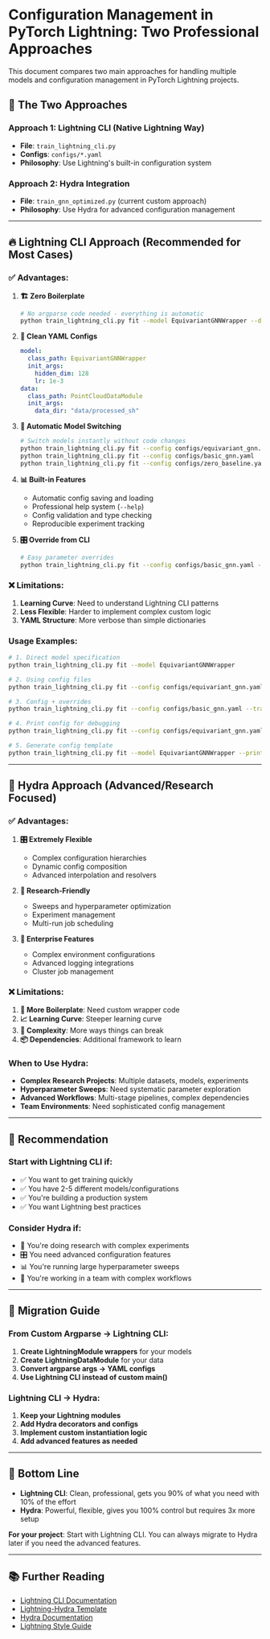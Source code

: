 # Configuration Management in PyTorch Lightning: Two Professional Approaches

This document compares two main approaches for handling multiple models and configuration management in PyTorch Lightning projects.

## 🎯 **The Two Approaches**

### **Approach 1: Lightning CLI (Native Lightning Way)**

- **File**: `train_lightning_cli.py`
- **Configs**: `configs/*.yaml`
- **Philosophy**: Use Lightning's built-in configuration system

### **Approach 2: Hydra Integration**

- **File**: `train_gnn_optimized.py` (current custom approach)
- **Philosophy**: Use Hydra for advanced configuration management

---

## 🔥 **Lightning CLI Approach (Recommended for Most Cases)**

### **✅ Advantages:**

1. **🏗️ Zero Boilerplate**

   ```bash
   # No argparse code needed - everything is automatic
   python train_lightning_cli.py fit --model EquivariantGNNWrapper --data.data_dir data/processed_sh
   ```

2. **📁 Clean YAML Configs**

   ```yaml
   model:
     class_path: EquivariantGNNWrapper
     init_args:
       hidden_dim: 128
       lr: 1e-3
   data:
     class_path: PointCloudDataModule
     init_args:
       data_dir: "data/processed_sh"
   ```

3. **🔄 Automatic Model Switching**

   ```bash
   # Switch models instantly without code changes
   python train_lightning_cli.py fit --config configs/equivariant_gnn.yaml
   python train_lightning_cli.py fit --config configs/basic_gnn.yaml
   python train_lightning_cli.py fit --config configs/zero_baseline.yaml
   ```

4. **📊 Built-in Features**

   - Automatic config saving and loading
   - Professional help system (`--help`)
   - Config validation and type checking
   - Reproducible experiment tracking

5. **🎛️ Override from CLI**
   ```bash
   # Easy parameter overrides
   python train_lightning_cli.py fit --config configs/basic_gnn.yaml --trainer.max_epochs 50 --model.init_args.lr 1e-4
   ```

### **❌ Limitations:**

1. **Learning Curve**: Need to understand Lightning CLI patterns
2. **Less Flexible**: Harder to implement complex custom logic
3. **YAML Structure**: More verbose than simple dictionaries

### **Usage Examples:**

```bash
# 1. Direct model specification
python train_lightning_cli.py fit --model EquivariantGNNWrapper

# 2. Using config files
python train_lightning_cli.py fit --config configs/equivariant_gnn.yaml

# 3. Config + overrides
python train_lightning_cli.py fit --config configs/basic_gnn.yaml --trainer.max_epochs 25

# 4. Print config for debugging
python train_lightning_cli.py fit --config configs/equivariant_gnn.yaml --print_config

# 5. Generate config template
python train_lightning_cli.py fit --model EquivariantGNNWrapper --print_config > my_config.yaml
```

---

## 🧪 **Hydra Approach (Advanced/Research Focused)**

### **✅ Advantages:**

1. **🎛️ Extremely Flexible**

   - Complex configuration hierarchies
   - Dynamic config composition
   - Advanced interpolation and resolvers

2. **🔬 Research-Friendly**

   - Sweeps and hyperparameter optimization
   - Experiment management
   - Multi-run job scheduling

3. **🏢 Enterprise Features**
   - Complex environment configurations
   - Advanced logging integrations
   - Cluster job management

### **❌ Limitations:**

1. **🔧 More Boilerplate**: Need custom wrapper code
2. **📈 Learning Curve**: Steeper learning curve
3. **🐛 Complexity**: More ways things can break
4. **📦 Dependencies**: Additional framework to learn

### **When to Use Hydra:**

- **Complex Research Projects**: Multiple datasets, models, experiments
- **Hyperparameter Sweeps**: Need systematic parameter exploration
- **Advanced Workflows**: Multi-stage pipelines, complex dependencies
- **Team Environments**: Need sophisticated config management

---

## 🚀 **Recommendation**

### **Start with Lightning CLI if:**

- ✅ You want to get training quickly
- ✅ You have 2-5 different models/configurations
- ✅ You're building a production system
- ✅ You want Lightning best practices

### **Consider Hydra if:**

- 🔬 You're doing research with complex experiments
- 🎛️ You need advanced configuration features
- 📊 You're running large hyperparameter sweeps
- 🏢 You're working in a team with complex workflows

---

## 📝 **Migration Guide**

### **From Custom Argparse → Lightning CLI:**

1. **Create LightningModule wrappers** for your models
2. **Create LightningDataModule** for your data
3. **Convert argparse args → YAML configs**
4. **Use Lightning CLI instead of custom main()**

### **Lightning CLI → Hydra:**

1. **Keep your Lightning modules**
2. **Add Hydra decorators and configs**
3. **Implement custom instantiation logic**
4. **Add advanced features as needed**

---

## 🎯 **Bottom Line**

- **Lightning CLI**: Clean, professional, gets you 90% of what you need with 10% of the effort
- **Hydra**: Powerful, flexible, gives you 100% control but requires 3x more setup

**For your project**: Start with Lightning CLI. You can always migrate to Hydra later if you need the advanced features.

---

## 📚 **Further Reading**

- [Lightning CLI Documentation](https://lightning.ai/docs/pytorch/stable/cli/lightning_cli.html)
- [Lightning-Hydra Template](https://github.com/ashleve/lightning-hydra-template)
- [Hydra Documentation](https://hydra.cc/)
- [Lightning Style Guide](https://lightning.ai/docs/pytorch/stable/starter/style_guide.html)
